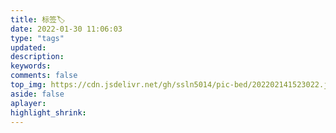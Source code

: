 ```yaml
---
title: 标签🏷
date: 2022-01-30 11:06:03
type: "tags"
updated:
description:
keywords:
comments: false
top_img: https://cdn.jsdelivr.net/gh/ssln5014/pic-bed/202202141523022.jpg
aside: false
aplayer:
highlight_shrink:
---
```


